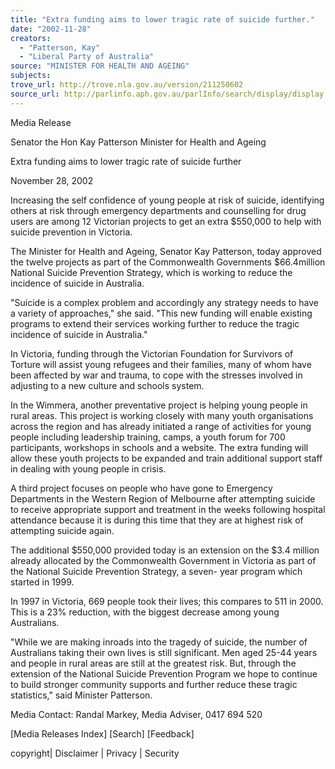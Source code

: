 ```yaml
---
title: "Extra funding aims to lower tragic rate of suicide further."
date: "2002-11-28"
creators:
  - "Patterson, Kay"
  - "Liberal Party of Australia"
source: "MINISTER FOR HEALTH AND AGEING"
subjects:
trove_url: http://trove.nla.gov.au/version/211250602
source_url: http://parlinfo.aph.gov.au/parlInfo/search/display/display.w3p;query=Id%3A%22media/pressrel/O6086%22
---
```


 Media Release

 Senator the Hon Kay Patterson Minister for Health and Ageing

 Extra funding aims to lower tragic rate of suicide further

 November 28, 2002

 Increasing the self confidence of young people at risk of suicide, identifying others at risk through emergency departments and counselling for drug users are among 12 Victorian projects to get an extra $550,000 to help with suicide prevention in Victoria.

 The Minister for Health and Ageing, Senator Kay Patterson, today approved the twelve projects as part of the Commonwealth Governments $66.4million National Suicide Prevention Strategy, which is working to reduce the incidence of suicide in Australia.

 "Suicide is a complex problem and accordingly any strategy needs to have a variety of approaches," she said. "This new funding will enable existing programs to extend their services working further to reduce the tragic incidence of suicide in Australia."

 In Victoria, funding through the Victorian Foundation for Survivors of Torture will assist young refugees and their families, many of whom have been affected by war and trauma, to cope with the stresses involved in adjusting to a new culture and schools system.

 In the Wimmera, another preventative project is helping young people in rural areas. This project is working closely with many youth organisations across the region and has already initiated a range of activities for young people including leadership training, camps, a youth forum for 700 participants, workshops in schools and a website. The extra funding will allow these youth projects to be expanded and train additional support staff in dealing with young people in crisis.

 A third project focuses on people who have gone to Emergency Departments in the Western Region of Melbourne after attempting suicide to receive appropriate support and treatment in the weeks following hospital attendance because it is during this time that they are at highest risk of attempting suicide again.

 The additional $550,000 provided today is an extension on the $3.4 million already allocated by the Commonwealth Government in Victoria as part of the National Suicide Prevention Strategy, a seven- year program which started in 1999.

 In 1997 in Victoria, 669 people took their lives; this compares to 511 in 2000. This is a 23% reduction, with the biggest decrease among young Australians.

 "While we are making inroads into the tragedy of suicide, the number of Australians taking their own lives is still significant. Men aged 25-44 years and people in rural areas are still at the greatest risk. But, through the extension of the National Suicide Prevention Program we hope to continue to build stronger community supports and further reduce these tragic statistics," said Minister Patterson.

 Media Contact: Randal Markey, Media Adviser, 0417 694 520

 [Media Releases Index] [Search] [Feedback]

 copyright| Disclaimer | Privacy | Security

